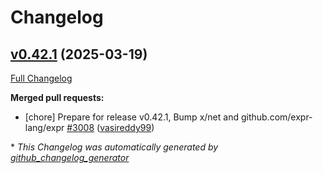# Changelog

## [v0.42.1](https://github.com/aws-observability/aws-otel-collector/tree/v0.42.1) (2025-03-19)

[Full Changelog](https://github.com/aws-observability/aws-otel-collector/compare/v0.43.0...v0.42.1)

**Merged pull requests:**

- \[chore\] Prepare for release v0.42.1, Bump x/net and github.com/expr-lang/expr [\#3008](https://github.com/aws-observability/aws-otel-collector/pull/3008) ([vasireddy99](https://github.com/vasireddy99))


\* *This Changelog was automatically generated by [github_changelog_generator](https://github.com/github-changelog-generator/github-changelog-generator)*

